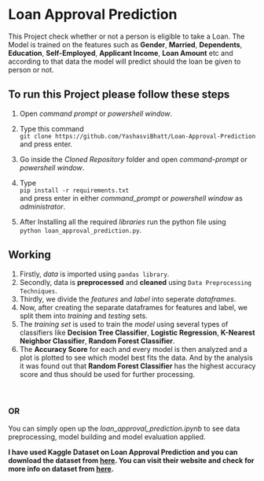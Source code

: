 # Loan Approval Prediction

This Project check whether or not a person is eligible to take a Loan. The Model is trained on the features such as **Gender**, **Married**, **Dependents**, **Education**, **Self-Employed**, **Applicant Income**, **Loan Amount** etc and according to that data the model will predict should the loan be given to person or not.

## To run this Project please follow these steps

1. Open _command prompt_ or _powershell window_.
2. Type this command<br>`git clone https://github.com/YashasviBhatt/Loan-Approval-Prediction`<br>and press enter.
3. Go inside the _Cloned Repository_ folder and open _command-prompt_ or _powershell window_.

4. Type<br>`pip install -r requirements.txt`<br> and press enter in either _command_prompt_ or _powershell window_ as _administrator_.
5. After Installing all the required _libraries_ run the python file using<br>`python loan_approval_prediction.py`.

## Working

1. Firstly, _data_ is imported using `pandas library`.
2. Secondly, data is **preprocessed** and **cleaned** using `Data Preprocessing Techniques`.
2. Thirdly, we divide the _features_ and _label_ into seperate _dataframes_.
3. Now, after creating the separate dataframes for features and label, we split them into _training_ and _testing_ sets.
4. The _training set_ is used to train the _model_ using several types of classifiers like **Decision Tree Classifier**, **Logistic Regression**, **K-Nearest Neighbor Classifier**, **Random Forest Classifier**.
5. The **Accuracy Score** for each and every model is then analyzed and a plot is plotted to see which model best fits the data. And by the analysis it was found out that **Random Forest Classifier** has the highest accuracy score and thus should be used for further processing.<br><br><br>

### OR

You can simply open up the *loan_approval_prediction.ipynb* to see data preprocessing, model building and model evaluation applied.

**I have used Kaggle Dataset on Loan Approval Prediction and you can download the dataset from [here](https://www.kaggle.com/ninzaami/loan-predication/download). You can visit their website and check for more info on dataset from [here](https://www.kaggle.com/ninzaami/loan-predication).**